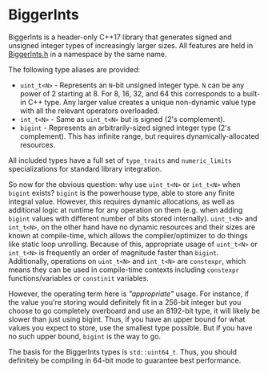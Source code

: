 # BiggerInts

BiggerInts is a header-only C++17 library that generates signed and unsigned integer types of increasingly larger sizes.
All features are held in [BiggerInts.h](BiggerInts.h) in a namespace by the same name.

The following type aliases are provided:

* `uint_t<N>` - Represents an `N`-bit unsigned integer type.
`N` can be any power of 2 starting at 8. For 8, 16, 32, and 64 this corresponds to a built-in C++ type.
Any larger value creates a unique non-dynamic value type with all the relevant operators overloaded.
* `int_t<N>` - Same as `uint_t<N>` but is signed (2's complement).
* `bigint` - Represents an arbitrarily-sized signed integer type (2's complement).
This has infinite range, but requires dynamically-allocated resources.

All included types have a full set of `type_traits` and `numeric_limits` specializations for standard library integration.

So now for the obvious question: why use `uint_t<N>` or `int_t<N>` when `bigint` exists?
`bigint` is the powerhouse type, able to store any finite integral value.
However, this requires dynamic allocations, as well as additional logic at runtime for any operation on them (e.g. when adding `bigint` values with different number of bits stored internally).
`uint_t<N>` and `int_t<N>`, on the other hand have no dynamic resources and their sizes are known at compile-time, which allows the compiler/optimizer to do things like static loop unrolling.
Because of this, appropriate usage of `uint_t<N>` or `int_t<N>` is frequently an order of magnitude faster than `bigint`.
Additionally, operations on `uint_t<N>` and `int_t<N>` are `constexpr`, which means they can be used in compile-time contexts including `constexpr` functions/variables or `constinit` variables.

However, the operating term here is *"appropriate"* usage.
For instance, if the value you're storing would definitely fit in a 256-bit integer but you choose to go completely overboard and use an 8192-bit type, it will likely be slower than just using bigint.
Thus, if you have an upper bound for what values you expect to store, use the smallest type possible.
But if you have no such upper bound, `bigint` is the way to go.

The basis for the BiggerInts types is `std::uint64_t`.
Thus, you should definitely be compiling in 64-bit mode to guarantee best performance.
